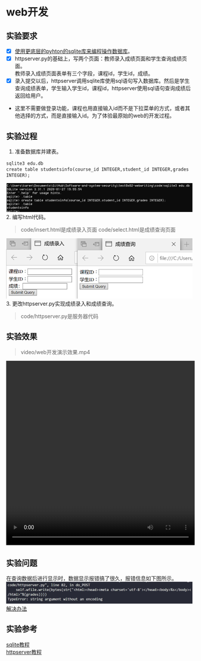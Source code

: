# web开发
## 实验要求

- [x] [使用更底层的pyhton的sqlite库来编程操作数据库](https://docs.python.org/3/library/sqlite3.html)。
- [x] httpserver.py的基础上，写两个页面：教师录入成绩页面和学生查询成绩页面。  
教师录入成绩页面表单有三个字段，课程id，学生id，成绩。
- [x] 录入提交以后，httpserver调用sqlite库使用sql语句写入数据库。然后是学生查询成绩表单，学生输入学生id，课程id，httpserver使用sql语句查询成绩后返回给用户。  
* 这里不需要做登录功能，课程也用直接输入id而不是下拉菜单的方式，或者其他选择的方式，而是直接输入id。为了体验最原始的web的开发过程。  

## 实验过程

1. 准备数据库并建表。
```
sqlite3 edu.db
create table studentsinfo(course_id INTEGER,student_id INTEGER,grades INTEGER);
```
![](images/create-table.png)
2. 编写html代码。
>code/insert.html是成绩录入页面
>code/select.html是成绩查询页面

![](images/webpages.png)
3. 更改httpserver.py实现成绩录入和成绩查询。
>code/httpserver.py是服务器代码
## 实验效果
>video/web开发演示效果.mp4

<video src="https://github.com/Calistamu/Software-and-system-security/tree/test0x02-webwriting/test0x02-webwriting/video/web开发演示效果.mp4" autoplay="autoplay" height=498 width=510 >
</video>

## 实验问题
在查询数据后进行显示时，数据显示报错搞了很久，报错信息如下图所示。
![](images/wrong.png)  
[解决办法](https://www.e-learn.cn/topic/3001956)
## 实验参考
[sqlite教程](https://docs.python.org/3/library/sqlite3.html)  
[httpserver教程](https://docs.python.org/3/library/http.server.html)